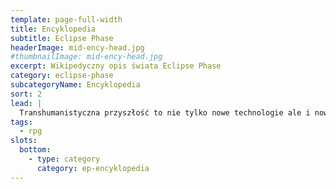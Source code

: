 ```yaml
---
template: page-full-width
title: Encyklopedia 
subtitle: Eclipse Phase
headerImage: mid-ency-head.jpg
#thumbnailImage: mid-ency-head.jpg
excerpt: Wikipedyczny opis świata Eclipse Phase
category: eclipse-phase
subcategoryName: Encyklopedia
sort: 2
lead: |
  Transhumanistyczna przyszłość to nie tylko nowe technologie ale i nowe społeczeństwa, nowe podmioty polityczne, korporacje i organizacje przestępcze
tags: 
  - rpg
slots:
  bottom:
    - type: category
      category: ep-encyklopedia
---
```

